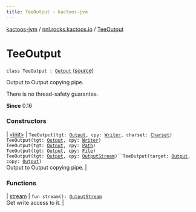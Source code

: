 ```yaml
---
title: TeeOutput - kactoos-jvm
---
```


[kactoos-jvm](../../index.html) / [nnl.rocks.kactoos.io](../index.html) / [TeeOutput](./index.html)

# TeeOutput

`class TeeOutput : `[`Output`](../../nnl.rocks.kactoos/-output/index.html) [(source)](https://github.com/neonailol/kactoos/blob/master/kactoos-jvm/src/main/kotlin/nnl/rocks/kactoos/io/TeeOutput.kt#L22)

Output to Output copying pipe.

There is no thread-safety guarantee.

**Since**
0.16

### Constructors

| [&lt;init&gt;](-init-.html) | `TeeOutput(tgt: `[`Output`](../../nnl.rocks.kactoos/-output/index.html)`, cpy: `[`Writer`](http://docs.oracle.com/javase/8/docs/api/java/io/Writer.html)`, charset: `[`Charset`](http://docs.oracle.com/javase/8/docs/api/java/nio/charset/Charset.html)`)`<br>`TeeOutput(tgt: `[`Output`](../../nnl.rocks.kactoos/-output/index.html)`, cpy: `[`Writer`](http://docs.oracle.com/javase/8/docs/api/java/io/Writer.html)`)`<br>`TeeOutput(tgt: `[`Output`](../../nnl.rocks.kactoos/-output/index.html)`, cpy: `[`Path`](http://docs.oracle.com/javase/8/docs/api/java/nio/file/Path.html)`)`<br>`TeeOutput(tgt: `[`Output`](../../nnl.rocks.kactoos/-output/index.html)`, cpy: `[`File`](http://docs.oracle.com/javase/8/docs/api/java/io/File.html)`)`<br>`TeeOutput(tgt: `[`Output`](../../nnl.rocks.kactoos/-output/index.html)`, cpy: `[`OutputStream`](http://docs.oracle.com/javase/8/docs/api/java/io/OutputStream.html)`)``TeeOutput(target: `[`Output`](../../nnl.rocks.kactoos/-output/index.html)`, copy: `[`Output`](../../nnl.rocks.kactoos/-output/index.html)`)`<br>Output to Output copying pipe. |

### Functions

| [stream](stream.html) | `fun stream(): `[`OutputStream`](http://docs.oracle.com/javase/8/docs/api/java/io/OutputStream.html)<br>Get write access to it. |

